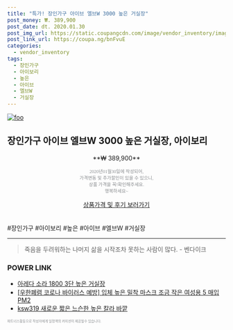 ```yaml
--- 
title: "특가! 장인가구 아이브 엘브W 3000 높은 거실장" 
post_money: ₩. 389,900 
post_date: dt. 2020.01.30 
post_img_url: https://static.coupangcdn.com/image/vendor_inventory/images/2018/12/18/17/4/97fa9317-d8ca-48d1-93a0-5396231d9481.jpg 
post_link_url: https://coupa.ng/bnFvuE 
categories: 
  - vendor_inventory 
tags: 
  - 장인가구 
  - 아이보리 
  - 높은 
  - 아이브 
  - 엘브W 
  - 거실장 
--- 
```

[![foo](https://static.coupangcdn.com/image/vendor_inventory/images/2018/12/18/17/4/97fa9317-d8ca-48d1-93a0-5396231d9481.jpg)](https://coupa.ng/bnFvuE) 

## 장인가구 아이브 엘브W 3000 높은 거실장, 아이보리 
<p style="text-align: center;">**₩ 389,900**</p> 
<p style="text-align: center;"><span style="color: #898c8f; font-family: Georgia,Times,serif; font-size: 0.75em;">2020년01월30일에 작성되어, <br>가격변동 및 추가할인이 있을 수 있으니,<br> 상품 가격을 꼭!확인해주세요.<br>행복하세요~</span> 
</p>	 
<div markdown="0" style="text-align: center;"><a href="https://coupa.ng/bnFvuE" class="btn btn--success">상품가격 및 후기 보러가기</a></div> 
<br><br> 
  #장인가구 #아이보리 #높은 #아이브 #엘브W #거실장 
<hr> 

> 죽음을 두려워하는 나머지 삶을 시작조차 못하는 사람이 많다. - 벤다이크 


### POWER LINK

* <a href="https://blog.naver.com/fasyy4321/221790472351" target="_blank">아레다 소라 1800 3단 높은 거실장</a>
* <a href="https://blog.naver.com/santokki14/221785597064" target="_blank">[우한폐렴 코로나 바이러스 예방] 입체 높은 밀착 마스크 조금 작은 여성용 5 매입 PM2</a>
* <a href="https://blog.naver.com/fasyy4321/221787909201" target="_blank">ksw319 새로운 짧은 느슨한 높은 칼라 바깥</a>

<span style="color: #898c8f; font-family: Georgia,Times,serif; font-size: 0.55em;">파트너스활동으로 작성자에게 일정액의 커미션이 제공될수 있습니다.</span> 
